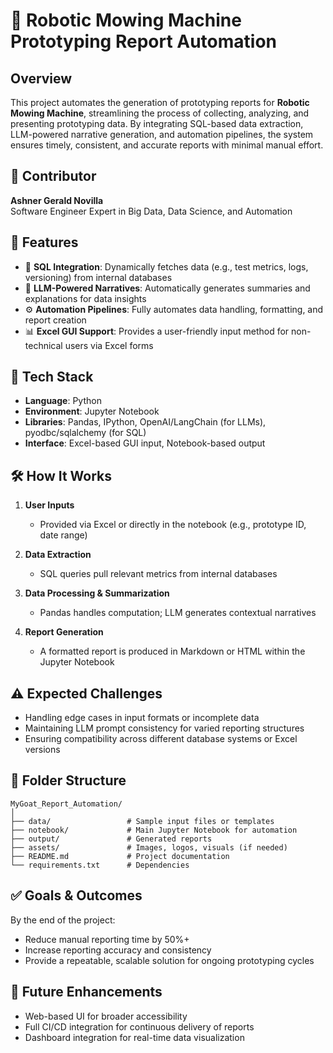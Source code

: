 # 🐐 Robotic Mowing Machine Prototyping Report Automation

## Overview  
This project automates the generation of prototyping reports for **Robotic Mowing Machine**, streamlining the process of collecting, analyzing, and presenting prototyping data. By integrating SQL-based data extraction, LLM-powered narrative generation, and automation pipelines, the system ensures timely, consistent, and accurate reports with minimal manual effort.

## 👤 Contributor  
**Ashner Gerald Novilla**  
Software Engineer 
Expert in Big Data, Data Science, and Automation

## 📌 Features

- 🔄 **SQL Integration**: Dynamically fetches data (e.g., test metrics, logs, versioning) from internal databases  
- 🤖 **LLM-Powered Narratives**: Automatically generates summaries and explanations for data insights  
- ⚙️ **Automation Pipelines**: Fully automates data handling, formatting, and report creation  
- 📊 **Excel GUI Support**: Provides a user-friendly input method for non-technical users via Excel forms  

## 🧰 Tech Stack

- **Language**: Python  
- **Environment**: Jupyter Notebook  
- **Libraries**: Pandas, IPython, OpenAI/LangChain (for LLMs), pyodbc/sqlalchemy (for SQL)  
- **Interface**: Excel-based GUI input, Notebook-based output

## 🛠 How It Works

1. **User Inputs**  
   - Provided via Excel or directly in the notebook (e.g., prototype ID, date range)

2. **Data Extraction**  
   - SQL queries pull relevant metrics from internal databases

3. **Data Processing & Summarization**  
   - Pandas handles computation; LLM generates contextual narratives

4. **Report Generation**  
   - A formatted report is produced in Markdown or HTML within the Jupyter Notebook

## ⚠️ Expected Challenges

- Handling edge cases in input formats or incomplete data  
- Maintaining LLM prompt consistency for varied reporting structures  
- Ensuring compatibility across different database systems or Excel versions  

## 📂 Folder Structure  
```
MyGoat_Report_Automation/
│
├── data/                 # Sample input files or templates
├── notebook/             # Main Jupyter Notebook for automation
├── output/               # Generated reports
├── assets/               # Images, logos, visuals (if needed)
├── README.md             # Project documentation
└── requirements.txt      # Dependencies
```

## ✅ Goals & Outcomes

By the end of the project:
- Reduce manual reporting time by 50%+
- Increase reporting accuracy and consistency
- Provide a repeatable, scalable solution for ongoing prototyping cycles

## 📌 Future Enhancements

- Web-based UI for broader accessibility  
- Full CI/CD integration for continuous delivery of reports  
- Dashboard integration for real-time data visualization  

